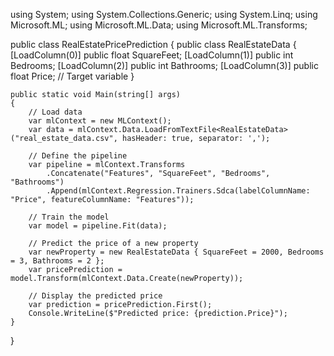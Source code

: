 using System;
using System.Collections.Generic;
using System.Linq;
using Microsoft.ML;
using Microsoft.ML.Data;
using Microsoft.ML.Transforms;

public class RealEstatePricePrediction
{
    public class RealEstateData
    {
        [LoadColumn(0)] public float SquareFeet;
        [LoadColumn(1)] public int Bedrooms;
        [LoadColumn(2)] public int Bathrooms;
        [LoadColumn(3)] public float Price; // Target variable
    }

    public static void Main(string[] args)
    {
        // Load data
        var mlContext = new MLContext();
        var data = mlContext.Data.LoadFromTextFile<RealEstateData>("real_estate_data.csv", hasHeader: true, separator: ',');

        // Define the pipeline
        var pipeline = mlContext.Transforms
            .Concatenate("Features", "SquareFeet", "Bedrooms", "Bathrooms")
            .Append(mlContext.Regression.Trainers.Sdca(labelColumnName: "Price", featureColumnName: "Features"));

        // Train the model
        var model = pipeline.Fit(data);

        // Predict the price of a new property
        var newProperty = new RealEstateData { SquareFeet = 2000, Bedrooms = 3, Bathrooms = 2 };
        var pricePrediction = model.Transform(mlContext.Data.Create(newProperty));

        // Display the predicted price
        var prediction = pricePrediction.First();
        Console.WriteLine($"Predicted price: {prediction.Price}");
    }
}
